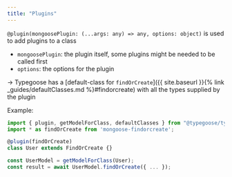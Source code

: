 ```yaml
---
title: "Plugins"
---
```


`@plugin(mongoosePlugin: (...args: any) => any, options: object)` is used to add plugins to a class
  - `mongoosePlugin`: the plugin itself, some plugins might be needed to be called first
  - `options`: the options for the plugin

-> Typegoose has a [default-class for `findOrCreate`]({{ site.baseurl }}{% link _guides/defaultClasses.md %}#findorcreate) with all the types supplied by the plugin

Example:

```ts
import { plugin, getModelForClass, defaultClasses } from "@typegoose/typegoose";
import * as findOrCreate from 'mongoose-findorcreate';

@plugin(findOrCreate)
class User extends FindOrCreate {}

const UserModel = getModelForClass(User);
const result = await UserModel.findOrCreate({ ... });
```
